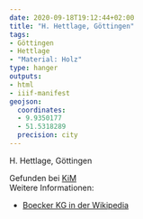```yaml
---
date: 2020-09-18T19:12:44+02:00
title: "H. Hettlage, Göttingen"
tags:
- Göttingen
- Hettlage
- "Material: Holz"
type: hanger
outputs:
- html
- iiif-manifest
geojson:
  coordinates:
  - 9.9350177
  - 51.5318289
  precision: city
---
```

H. Hettlage, Göttingen

<div class="source">Gefunden bei <a href="https://www.neue-arbeit-brockensammlung.de/geschaefte/zweigstelle-kim/">KiM</a></div>

<div class="notes">
Weitere Informationen:
<ul>
<li><a href="https://de.wikipedia.org/wiki/Boecker_KG">Boecker KG in der Wikipedia</a></li>
</ul>
</div>

